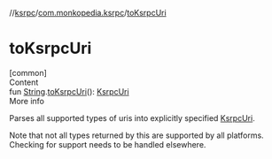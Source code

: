 //[ksrpc](../index.md)/[com.monkopedia.ksrpc](index.md)/[toKsrpcUri](to-ksrpc-uri.md)



# toKsrpcUri  
[common]  
Content  
fun [String](https://kotlinlang.org/api/latest/jvm/stdlib/kotlin/-string/index.html).[toKsrpcUri](to-ksrpc-uri.md)(): [KsrpcUri](-ksrpc-uri/index.md)  
More info  


Parses all supported types of uris into explicitly specified [KsrpcUri](-ksrpc-uri/index.md).



Note that not all types returned by this are supported by all platforms. Checking for support needs to be handled elsewhere.

  



